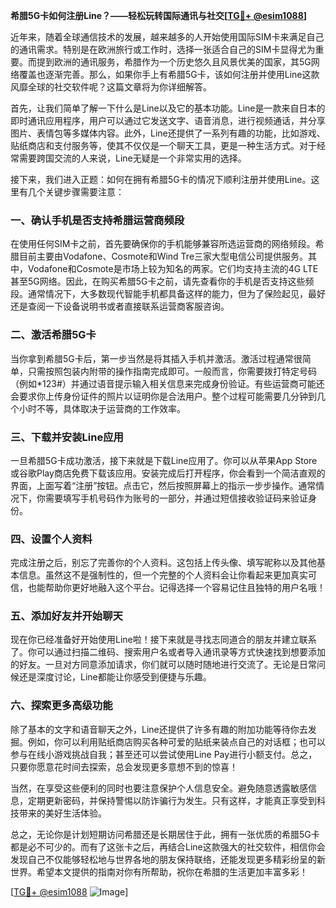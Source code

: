**希腊5G卡如何注册Line？——轻松玩转国际通讯与社交[[TG💪+ @esim1088](https://t.me/s/esim1088)]**

近年来，随着全球通信技术的发展，越来越多的人开始使用国际SIM卡来满足自己的通讯需求。特别是在欧洲旅行或工作时，选择一张适合自己的SIM卡显得尤为重要。而提到欧洲的通讯服务，希腊作为一个历史悠久且风景优美的国家，其5G网络覆盖也逐渐完善。那么，如果你手上有希腊5G卡，该如何注册并使用Line这款风靡全球的社交软件呢？这篇文章将为你详细解答。

首先，让我们简单了解一下什么是Line以及它的基本功能。Line是一款来自日本的即时通讯应用程序，用户可以通过它发送文字、语音消息，进行视频通话，并分享图片、表情包等多媒体内容。此外，Line还提供了一系列有趣的功能，比如游戏、贴纸商店和支付服务等，使其不仅仅是一个聊天工具，更是一种生活方式。对于经常需要跨国交流的人来说，Line无疑是一个非常实用的选择。

接下来，我们进入正题：如何在拥有希腊5G卡的情况下顺利注册并使用Line。这里有几个关键步骤需要注意：

### 一、确认手机是否支持希腊运营商频段

在使用任何SIM卡之前，首先要确保你的手机能够兼容所选运营商的网络频段。希腊目前主要由Vodafone、Cosmote和Wind Tre三家大型电信公司提供服务。其中，Vodafone和Cosmote是市场上较为知名的两家。它们均支持主流的4G LTE甚至5G网络。因此，在购买希腊5G卡之前，请先查看你的手机是否支持这些频段。通常情况下，大多数现代智能手机都具备这样的能力，但为了保险起见，最好还是查阅一下设备说明书或者直接联系运营商客服咨询。

### 二、激活希腊5G卡

当你拿到希腊5G卡后，第一步当然是将其插入手机并激活。激活过程通常很简单，只需按照包装内附带的操作指南完成即可。一般而言，你需要拨打特定号码（例如*123#）并通过语音提示输入相关信息来完成身份验证。有些运营商可能还会要求你上传身份证件的照片以证明你是合法用户。整个过程可能需要几分钟到几个小时不等，具体取决于运营商的工作效率。

### 三、下载并安装Line应用

一旦希腊5G卡成功激活，接下来就是下载Line应用了。你可以从苹果App Store或谷歌Play商店免费下载该应用。安装完成后打开程序，你会看到一个简洁直观的界面，上面写着“注册”按钮。点击它，然后按照屏幕上的指示一步步操作。通常情况下，你需要填写手机号码作为账号的一部分，并通过短信接收验证码来验证身份。

### 四、设置个人资料

完成注册之后，别忘了完善你的个人资料。这包括上传头像、填写昵称以及其他基本信息。虽然这不是强制性的，但一个完整的个人资料会让你看起来更加真实可信，也能帮助你更好地融入这个平台。记得选择一个容易记住且独特的用户名哦！

### 五、添加好友并开始聊天

现在你已经准备好开始使用Line啦！接下来就是寻找志同道合的朋友并建立联系了。你可以通过扫描二维码、搜索用户名或者导入通讯录等方式快速找到想要添加的好友。一旦对方同意添加请求，你们就可以随时随地进行交流了。无论是日常问候还是深度讨论，Line都能让你感受到便捷与乐趣。

### 六、探索更多高级功能

除了基本的文字和语音聊天之外，Line还提供了许多有趣的附加功能等待你去发掘。例如，你可以利用贴纸商店购买各种可爱的贴纸来装点自己的对话框；也可以参与在线小游戏挑战自我；甚至还可以尝试使用Line Pay进行小额支付。总之，只要你愿意花时间去探索，总会发现更多意想不到的惊喜！

当然，在享受这些便利的同时也要注意保护个人信息安全。避免随意透露敏感信息，定期更新密码，并保持警惕以防诈骗行为发生。只有这样，才能真正享受到科技带来的美好生活体验。

总之，无论你是计划短期访问希腊还是长期居住于此，拥有一张优质的希腊5G卡都是必不可少的。而有了这张卡之后，再结合Line这款强大的社交软件，相信你会发现自己不仅能够轻松地与世界各地的朋友保持联络，还能发现更多精彩纷呈的新世界。希望本文提供的指南对你有所帮助，祝你在希腊的生活更加丰富多彩！

[[TG💪+ @esim1088](https://t.me/s/esim1088) ![Image](https://i.postimg.cc/4NQfJmqS/Snipaste-2025-05-13-00-14-12.png)]